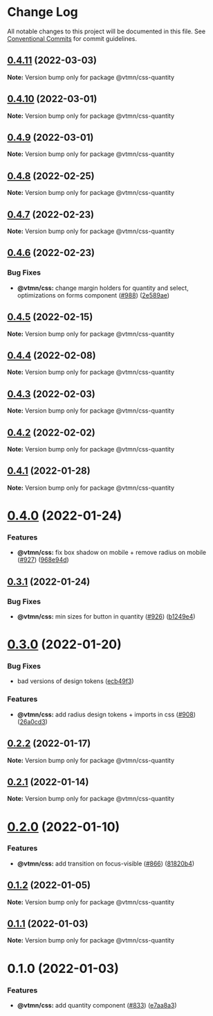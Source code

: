 # Change Log

All notable changes to this project will be documented in this file.
See [Conventional Commits](https://conventionalcommits.org) for commit guidelines.

## [0.4.11](https://github.com/Decathlon/vitamin-web/compare/@vtmn/css-quantity@0.4.10...@vtmn/css-quantity@0.4.11) (2022-03-03)

**Note:** Version bump only for package @vtmn/css-quantity





## [0.4.10](https://github.com/Decathlon/vitamin-web/compare/@vtmn/css-quantity@0.4.9...@vtmn/css-quantity@0.4.10) (2022-03-01)

**Note:** Version bump only for package @vtmn/css-quantity





## [0.4.9](https://github.com/Decathlon/vitamin-web/compare/@vtmn/css-quantity@0.4.8...@vtmn/css-quantity@0.4.9) (2022-03-01)

**Note:** Version bump only for package @vtmn/css-quantity





## [0.4.8](https://github.com/Decathlon/vitamin-web/compare/@vtmn/css-quantity@0.4.7...@vtmn/css-quantity@0.4.8) (2022-02-25)

**Note:** Version bump only for package @vtmn/css-quantity





## [0.4.7](https://github.com/Decathlon/vitamin-web/compare/@vtmn/css-quantity@0.4.6...@vtmn/css-quantity@0.4.7) (2022-02-23)

**Note:** Version bump only for package @vtmn/css-quantity





## [0.4.6](https://github.com/Decathlon/vitamin-web/compare/@vtmn/css-quantity@0.4.5...@vtmn/css-quantity@0.4.6) (2022-02-23)


### Bug Fixes

* **@vtmn/css:** change margin holders for quantity and select, optimizations on forms component ([#988](https://github.com/Decathlon/vitamin-web/issues/988)) ([2e589ae](https://github.com/Decathlon/vitamin-web/commit/2e589aeb8ce0d9d2e2487037c0cbd2ce51de9dc6))





## [0.4.5](https://github.com/Decathlon/vitamin-web/compare/@vtmn/css-quantity@0.4.4...@vtmn/css-quantity@0.4.5) (2022-02-15)

**Note:** Version bump only for package @vtmn/css-quantity





## [0.4.4](https://github.com/Decathlon/vitamin-web/compare/@vtmn/css-quantity@0.4.3...@vtmn/css-quantity@0.4.4) (2022-02-08)

**Note:** Version bump only for package @vtmn/css-quantity





## [0.4.3](https://github.com/Decathlon/vitamin-web/compare/@vtmn/css-quantity@0.4.2...@vtmn/css-quantity@0.4.3) (2022-02-03)

**Note:** Version bump only for package @vtmn/css-quantity





## [0.4.2](https://github.com/Decathlon/vitamin-web/compare/@vtmn/css-quantity@0.4.1...@vtmn/css-quantity@0.4.2) (2022-02-02)

**Note:** Version bump only for package @vtmn/css-quantity





## [0.4.1](https://github.com/Decathlon/vitamin-web/compare/@vtmn/css-quantity@0.4.0...@vtmn/css-quantity@0.4.1) (2022-01-28)

**Note:** Version bump only for package @vtmn/css-quantity





# [0.4.0](https://github.com/Decathlon/vitamin-web/compare/@vtmn/css-quantity@0.3.1...@vtmn/css-quantity@0.4.0) (2022-01-24)


### Features

* **@vtmn/css:** fix box shadow on mobile + remove radius on mobile ([#927](https://github.com/Decathlon/vitamin-web/issues/927)) ([968e94d](https://github.com/Decathlon/vitamin-web/commit/968e94d883cdaf2137b70593aa8d8f17050c8334))





## [0.3.1](https://github.com/Decathlon/vitamin-web/compare/@vtmn/css-quantity@0.3.0...@vtmn/css-quantity@0.3.1) (2022-01-24)


### Bug Fixes

* **@vtmn/css:** min sizes for button in quantity ([#926](https://github.com/Decathlon/vitamin-web/issues/926)) ([b1249e4](https://github.com/Decathlon/vitamin-web/commit/b1249e4f4703a81694c19df50f08a4e2b380bad6))





# [0.3.0](https://github.com/Decathlon/vitamin-web/compare/@vtmn/css-quantity@0.2.2...@vtmn/css-quantity@0.3.0) (2022-01-20)


### Bug Fixes

* bad versions of design tokens ([ecb49f3](https://github.com/Decathlon/vitamin-web/commit/ecb49f3d1e672cb3ba78c23dc64fd899ea4a08c1))


### Features

* **@vtmn/css:** add radius design tokens + imports in css ([#908](https://github.com/Decathlon/vitamin-web/issues/908)) ([26a0cd3](https://github.com/Decathlon/vitamin-web/commit/26a0cd3809792e9ea127bfaa8aa66ed3bd276990))





## [0.2.2](https://github.com/Decathlon/vitamin-web/compare/@vtmn/css-quantity@0.2.1...@vtmn/css-quantity@0.2.2) (2022-01-17)

**Note:** Version bump only for package @vtmn/css-quantity





## [0.2.1](https://github.com/Decathlon/vitamin-web/compare/@vtmn/css-quantity@0.2.0...@vtmn/css-quantity@0.2.1) (2022-01-14)

**Note:** Version bump only for package @vtmn/css-quantity





# [0.2.0](https://github.com/Decathlon/vitamin-web/compare/@vtmn/css-quantity@0.1.2...@vtmn/css-quantity@0.2.0) (2022-01-10)


### Features

* **@vtmn/css:** add transition on focus-visible ([#866](https://github.com/Decathlon/vitamin-web/issues/866)) ([81820b4](https://github.com/Decathlon/vitamin-web/commit/81820b4ebfcd8df223b8415885cb37a5d4ab5bd2))





## [0.1.2](https://github.com/Decathlon/vitamin-web/compare/@vtmn/css-quantity@0.1.1...@vtmn/css-quantity@0.1.2) (2022-01-05)

**Note:** Version bump only for package @vtmn/css-quantity





## [0.1.1](https://github.com/Decathlon/vitamin-web/compare/@vtmn/css-quantity@0.1.0...@vtmn/css-quantity@0.1.1) (2022-01-03)

**Note:** Version bump only for package @vtmn/css-quantity





# 0.1.0 (2022-01-03)


### Features

* **@vtmn/css:** add quantity component ([#833](https://github.com/Decathlon/vitamin-web/issues/833)) ([e7aa8a3](https://github.com/Decathlon/vitamin-web/commit/e7aa8a35310ca912e9ccc5bf7a2795e869faec6d))
